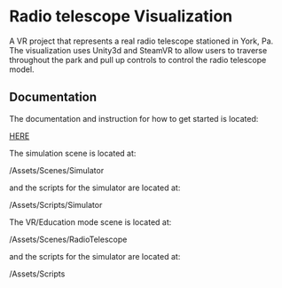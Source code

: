 # Radio telescope Visualization

A VR project that represents a real radio telescope stationed in York, Pa. The visualization uses Unity3d and SteamVR to allow users to traverse throughout the park and pull up controls to control the radio telescope model.

## Documentation
The documentation and instruction for how to get started is located:

[HERE](https://github.com/YCPRadioTelescope/TelescopeVisualization/wiki)

The simulation scene is located at:

/Assets/Scenes/Simulator

and the scripts for the simulator are located at:

/Assets/Scripts/Simulator


The VR/Education mode scene is located at:

/Assets/Scenes/RadioTelescope

and the scripts for the simulator are located at:

/Assets/Scripts
